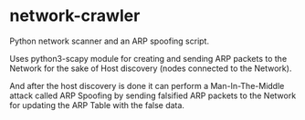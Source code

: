 # network-crawler
Python network scanner and an ARP spoofing script.

Uses python3-scapy module for creating and sending ARP packets to the Network for the sake of Host discovery (nodes connected to the Network).

And after the host discovery is done it can perform a Man-In-The-Middle attack called ARP Spoofing by sending falsified ARP packets to the Network for updating the ARP Table with the false data.

